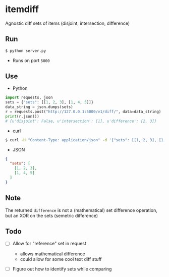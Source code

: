 itemdiff
========

Agnostic diff sets of items (disjoint, intersection, difference)

Run
----
```bash
$ python server.py
```
- Runs on port `5000`

Use
----

- Python
```python
import requests, json
sets = {"sets": [[1, 2, 3], [1, 4, 5]]}
data_string = json.dumps(sets)
r = requests.post("http://127.0.0.1:5000/v1/diff/", data=data_string)
print(r.json())
# {u'disjoint': False, u'intersection': [1], u'difference': [2, 3]}
```

- curl
```bash
$ curl -H "Content-Type: application/json" -d '{"sets": [[1, 2, 3], [1, 4, 5]]}' http://127.0.0.1:5000/v1/diff/
```

- JSON
```json
{
  "sets": [
    [1, 2, 3], 
    [1, 4, 5]
  ]
}
```


Note
----
The returned `difference` is not a (mathematical) set difference operation, but an XOR on the sets (semetric difference)

Todo
----
- [ ] Allow for "reference" set in request
	- allows mathematical difference
	- could allow for some cool text diff stuff
- [ ] Figure out how to identify sets while comparing

